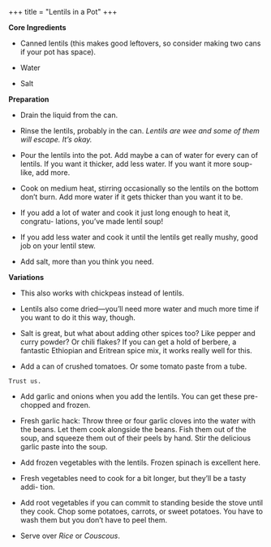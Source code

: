 +++
title = "Lentils in a Pot"
+++

**Core Ingredients**
- Canned lentils (this makes good leftovers, so consider making two cans if
your pot has space).

- Water

- Salt

**Preparation**
- Drain the liquid from the can.

- Rinse the lentils, probably in the can. _Lentils are wee and some of them will
escape. It’s okay._

- Pour the lentils into the pot. Add maybe a can of water for every can of
lentils. If you want it thicker, add less water. If you want it more soup-
like, add more.

- Cook on medium heat, stirring occasionally so the lentils on the bottom
don’t burn. Add more water if it gets thicker than you want it to be.

- If you add a lot of water and cook it just long enough to heat it, congratu-
lations, you’ve made lentil soup!

- If you add less water and cook it until the lentils get really mushy, good
job on your lentil stew.

- Add salt, more than you think you need.

**Variations**
- This also works with chickpeas instead of lentils.

- Lentils also come dried—you’ll need more water and much more time if
you want to do it this way, though.

- Salt is great, but what about adding other spices too? Like pepper and
curry powder? Or chili flakes? If you can get a hold of berbere, a fantastic
Ethiopian and Eritrean spice mix, it works really well for this.

- Add a can of crushed tomatoes. Or some tomato paste from a tube.

```
Trust us.
```


- Add garlic and onions when you add the lentils. You can get these pre-
chopped and frozen.

- Fresh garlic hack: Throw three or four garlic cloves into the water with
the beans. Let them cook alongside the beans. Fish them out of the soup,
and squeeze them out of their peels by hand. Stir the delicious garlic
paste into the soup.

- Add frozen vegetables with the lentils. Frozen spinach is excellent here.

- Fresh vegetables need to cook for a bit longer, but they’ll be a tasty addi-
tion.

- Add root vegetables if you can commit to standing beside the stove until
they cook. Chop some potatoes, carrots, or sweet potatoes. You have to
wash them but you don’t have to peel them.

- Serve over _Rice_ or _Couscous_.